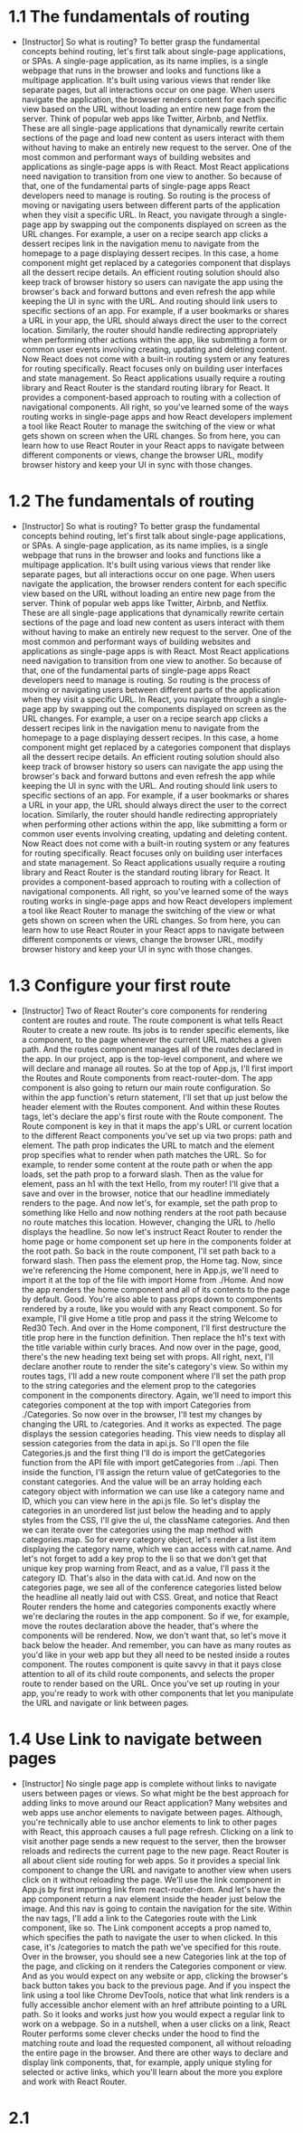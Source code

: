 # 1.1 The fundamentals of routing

- [Instructor] So what is routing? To better grasp the fundamental concepts behind routing, let's first talk about single-page applications, or SPAs. A single-page application, as its name implies, is a single webpage that runs in the browser and looks and functions like a multipage application. It's built using various views that render like separate pages, but all interactions occur on one page. When users navigate the application, the browser renders content for each specific view based on the URL without loading an entire new page from the server. Think of popular web apps like Twitter, Airbnb, and Netflix. These are all single-page applications that dynamically rewrite certain sections of the page and load new content as users interact with them without having to make an entirely new request to the server. One of the most common and performant ways of building websites and applications as single-page apps is with React. Most React applications need navigation to transition from one view to another. So because of that, one of the fundamental parts of single-page apps React developers need to manage is routing. So routing is the process of moving or navigating users between different parts of the application when they visit a specific URL. In React, you navigate through a single-page app by swapping out the components displayed on screen as the URL changes. For example, a user on a recipe search app clicks a dessert recipes link in the navigation menu to navigate from the homepage to a page displaying dessert recipes. In this case, a home component might get replaced by a categories component that displays all the dessert recipe details. An efficient routing solution should also keep track of browser history so users can navigate the app using the browser's back and forward buttons and even refresh the app while keeping the UI in sync with the URL. And routing should link users to specific sections of an app. For example, if a user bookmarks or shares a URL in your app, the URL should always direct the user to the correct location. Similarly, the router should handle redirecting appropriately when performing other actions within the app, like submitting a form or common user events involving creating, updating and deleting content. Now React does not come with a built-in routing system or any features for routing specifically. React focuses only on building user interfaces and state management. So React applications usually require a routing library and React Router is the standard routing library for React. It provides a component-based approach to routing with a collection of navigational components. All right, so you've learned some of the ways routing works in single-page apps and how React developers implement a tool like React Router to manage the switching of the view or what gets shown on screen when the URL changes. So from here, you can learn how to use React Router in your React apps to navigate between different components or views, change the browser URL, modify browser history and keep your UI in sync with those changes.

# 1.2 The fundamentals of routing

- [Instructor] So what is routing? To better grasp the fundamental concepts behind routing, let's first talk about single-page applications, or SPAs. A single-page application, as its name implies, is a single webpage that runs in the browser and looks and functions like a multipage application. It's built using various views that render like separate pages, but all interactions occur on one page. When users navigate the application, the browser renders content for each specific view based on the URL without loading an entire new page from the server. Think of popular web apps like Twitter, Airbnb, and Netflix. These are all single-page applications that dynamically rewrite certain sections of the page and load new content as users interact with them without having to make an entirely new request to the server. One of the most common and performant ways of building websites and applications as single-page apps is with React. Most React applications need navigation to transition from one view to another. So because of that, one of the fundamental parts of single-page apps React developers need to manage is routing. So routing is the process of moving or navigating users between different parts of the application when they visit a specific URL. In React, you navigate through a single-page app by swapping out the components displayed on screen as the URL changes. For example, a user on a recipe search app clicks a dessert recipes link in the navigation menu to navigate from the homepage to a page displaying dessert recipes. In this case, a home component might get replaced by a categories component that displays all the dessert recipe details. An efficient routing solution should also keep track of browser history so users can navigate the app using the browser's back and forward buttons and even refresh the app while keeping the UI in sync with the URL. And routing should link users to specific sections of an app. For example, if a user bookmarks or shares a URL in your app, the URL should always direct the user to the correct location. Similarly, the router should handle redirecting appropriately when performing other actions within the app, like submitting a form or common user events involving creating, updating and deleting content. Now React does not come with a built-in routing system or any features for routing specifically. React focuses only on building user interfaces and state management. So React applications usually require a routing library and React Router is the standard routing library for React. It provides a component-based approach to routing with a collection of navigational components. All right, so you've learned some of the ways routing works in single-page apps and how React developers implement a tool like React Router to manage the switching of the view or what gets shown on screen when the URL changes. So from here, you can learn how to use React Router in your React apps to navigate between different components or views, change the browser URL, modify browser history and keep your UI in sync with those changes.

# 1.3 Configure your first route

- [Instructor] Two of React Router's core components for rendering content are routes and route. The route component is what tells React Router to create a new route. Its jobs is to render specific elements, like a component, to the page whenever the current URL matches a given path. And the routes component manages all of the routes declared in the app. In our project, app is the top-level component, and where we will declare and manage all routes. So at the top of App.js, I'll first import the Routes and Route components from react-router-dom. The app component is also going to return our main route configuration. So within the app function's return statement, I'll set that up just below the header element with the Routes component. And within these Routes tags, let's declare the app's first route with the Route component. The Route component is key in that it maps the app's URL or current location to the different React components you've set up via two props: path and element. The path prop indicates the URL to match and the element prop specifies what to render when path matches the URL. So for example, to render some content at the route path or when the app loads, set the path prop to a forward slash. Then as the value for element, pass an h1 with the text Hello, from my router! I'll give that a save and over in the browser, notice that our headline immediately renders to the page. And now let's, for example, set the path prop to something like Hello and now nothing renders at the root path because no route matches this location. However, changing the URL to /hello displays the headline. So now let's instruct React Router to render the home page or home component set up here in the components folder at the root path. So back in the route component, I'll set path back to a forward slash. Then pass the element prop, the Home tag. Now, since we're referencing the Home component, here in App.js, we'll need to import it at the top of the file with import Home from ./Home. And now the app renders the home component and all of its contents to the page by default. Good. You're also able to pass props down to components rendered by a route, like you would with any React component. So for example, I'll give Home a title prop and pass it the string Welcome to Red30 Tech. And over in the Home component, I'll first destructure the title prop here in the function definition. Then replace the h1's text with the title variable within curly braces. And now over in the page, good, there's the new heading text being set with props. All right, next, I'll declare another route to render the site's category's view. So within my routes tags, I'll add a new route component where I'll set the path prop to the string categories and the element prop to the categories component in the components directory. Again, we'll need to import this categories component at the top with import Categories from ./Categories. So now over in the browser, I'll test my changes by changing the URL to /categories. And it works as expected. The page displays the session categories heading. This view needs to display all session categories from the data in api.js. So I'll open the file Categories.js and the first thing I'll do is import the getCategories function from the API file with import getCategories from ../api. Then inside the function, I'll assign the return value of getCategories to the constant categories. And the value will be an array holding each category object with information we can use like a category name and ID, which you can view here in the api.js file. So let's display the categories in an unordered list just below the heading and to apply styles from the CSS, I'll give the ul, the className categories. And then we can iterate over the categories using the map method with categories.map. So for every category object, let's render a list item displaying the category name, which we can access with cat.name. And let's not forget to add a key prop to the li so that we don't get that unique key prop warning from React, and as a value, I'll pass it the category ID. That's also in the data with cat.id. And now on the categories page, we see all of the conference categories listed below the headline all neatly laid out with CSS. Great, and notice that React Router renders the home and categories components exactly where we're declaring the routes in the app component. So if we, for example, move the routes declaration above the header, that's where the components will be rendered. Now, we don't want that, so let's move it back below the header. And remember, you can have as many routes as you'd like in your web app but they all need to be nested inside a routes component. The routes component is quite savvy in that it pays close attention to all of its child route components, and selects the proper route to render based on the URL. Once you've set up routing in your app, you're ready to work with other components that let you manipulate the URL and navigate or link between pages.

# 1.4 Use Link to navigate between pages

- [Instructor] No single page app is complete without links to navigate users between pages or views. So what might be the best approach for adding links to move around our React application? Many websites and web apps use anchor elements to navigate between pages. Although, you're technically able to use anchor elements to link to other pages with React, this approach causes a full page refresh. Clicking on a link to visit another page sends a new request to the server, then the browser reloads and redirects the current page to the new page. React Router is all about client side routing for web apps. So it provides a special link component to change the URL and navigate to another view when users click on it without reloading the page. We'll use the link component in App.js by first importing link from react-router-dom. And let's have the app component return a nav element inside the header just below the image. And this nav is going to contain the navigation for the site. Within the nav tags, I'll add a link to the Categories route with the Link component, like so. The Link component accepts a prop named to, which specifies the path to navigate the user to when clicked. In this case, it's /categories to match the path we've specified for this route. Over in the browser, you should see a new Categories link at the top of the page, and clicking on it renders the Categories component or view. And as you would expect on any website or app, clicking the browser's back button takes you back to the previous page. And if you inspect the link using a tool like Chrome DevTools, notice that what link renders is a fully accessible anchor element with an href attribute pointing to a URL path. So it looks and works just how you would expect a regular link to work on a webpage. So in a nutshell, when a user clicks on a link, React Router performs some clever checks under the hood to find the matching route and load the requested component, all without reloading the entire page in the browser. And there are other ways to declare and display link components, that, for example, apply unique styling for selected or active links, which you'll learn about the more you explore and work with React Router.



# 2.1 